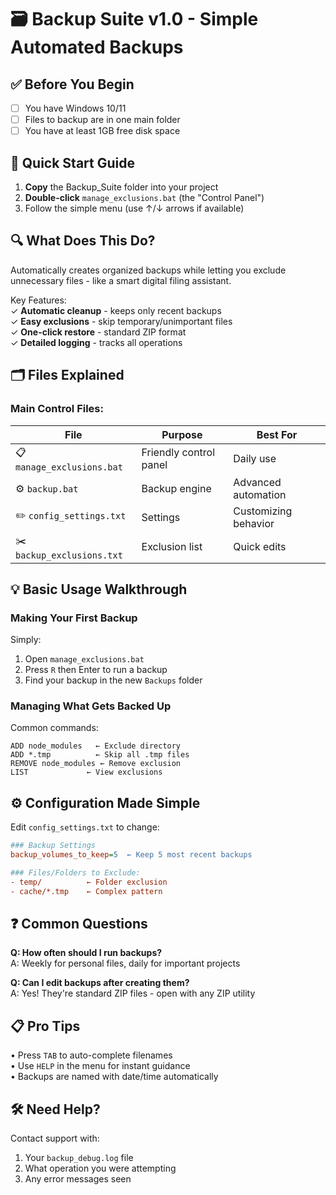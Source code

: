 # 🗃️ Backup Suite v1.0 - Simple Automated Backups

## ✅ Before You Begin
- [ ] You have Windows 10/11
- [ ] Files to backup are in one main folder
- [ ] You have at least 1GB free disk space

## 🚀 Quick Start Guide

1. **Copy** the Backup_Suite folder into your project  
2. **Double-click** `manage_exclusions.bat` (the "Control Panel")  
3. Follow the simple menu (use ↑/↓ arrows if available)

## 🔍 What Does This Do?
Automatically creates organized backups while letting you exclude unnecessary files - like a smart digital filing assistant.

Key Features:  
✓ **Automatic cleanup** - keeps only recent backups  
✓ **Easy exclusions** - skip temporary/unimportant files  
✓ **One-click restore** - standard ZIP format  
✓ **Detailed logging** - tracks all operations  

## 🗂️ Files Explained

### Main Control Files:
| File | Purpose | Best For |
|------|---------|----------|
| 📋 `manage_exclusions.bat` | Friendly control panel | Daily use |
| ⚙️ `backup.bat` | Backup engine | Advanced automation |
| ✏️ `config_settings.txt` | Settings | Customizing behavior |
| ✂️ `backup_exclusions.txt` | Exclusion list | Quick edits |

## 💡 Basic Usage Walkthrough

### Making Your First Backup  
Simply:  
1. Open `manage_exclusions.bat`  
2. Press `R` then Enter to run a backup  
3. Find your backup in the new `Backups` folder  

### Managing What Gets Backed Up
Common commands:  
```
ADD node_modules   ← Exclude directory
ADD *.tmp          ← Skip all .tmp files
REMOVE node_modules ← Remove exclusion
LIST             ← View exclusions
```

## ⚙️ Configuration Made Simple

Edit `config_settings.txt` to change:
```ini
### Backup Settings  
backup_volumes_to_keep=5  ← Keep 5 most recent backups  

### Files/Folders to Exclude:  
- temp/          ← Folder exclusion  
- cache/*.tmp    ← Complex pattern  
```

## ❓ Common Questions

**Q: How often should I run backups?**  
A: Weekly for personal files, daily for important projects  

**Q: Can I edit backups after creating them?**  
A: Yes! They're standard ZIP files - open with any ZIP utility  

## 📋 Pro Tips
• Press `TAB` to auto-complete filenames  
• Use `HELP` in the menu for instant guidance  
• Backups are named with date/time automatically  

## 🛠️ Need Help?
Contact support with:  
1. Your `backup_debug.log` file  
2. What operation you were attempting  
3. Any error messages seen
